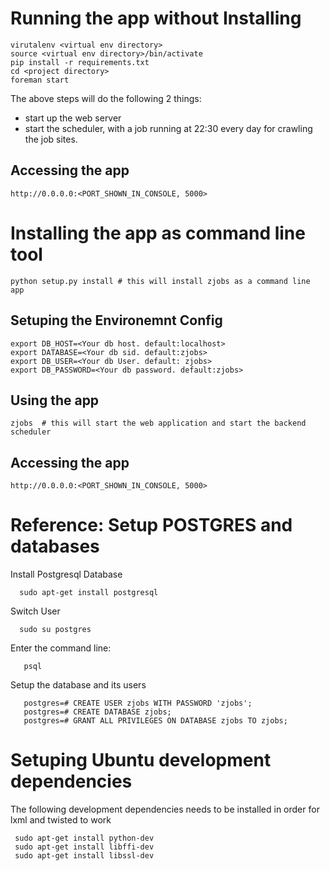 Running the app without Installing
==============================

    virutalenv <virtual env directory>
    source <virtual env directory>/bin/activate
    pip install -r requirements.txt
    cd <project directory>
    foreman start

 The above steps will do the following 2 things:
 - start up the web server
 - start the scheduler, with a job running at 22:30 every day for crawling the job sites.

Accessing the app
-----------------
    
    http://0.0.0.0:<PORT_SHOWN_IN_CONSOLE, 5000>

Installing the app as command line tool
=======================================
	
	python setup.py install # this will install zjobs as a command line app

  Setuping the Environemnt Config
  ---------------------------------

    export DB_HOST=<Your db host. default:localhost> 
    export DATABASE=<Your db sid. default:zjobs>
    export DB_USER=<Your db User. default: zjobs>
    export DB_PASSWORD=<Your db password. default:zjobs>

   Using the app
   -------------

	zjobs  # this will start the web application and start the backend scheduler

   Accessing the app
   -----------------
    
    http://0.0.0.0:<PORT_SHOWN_IN_CONSOLE, 5000>


Reference: Setup POSTGRES and databases
====================================

  Install Postgresql Database

      sudo apt-get install postgresql

  Switch User

      sudo su postgres

  Enter the command line:

       psql

  Setup the database and its users

       postgres=# CREATE USER zjobs WITH PASSWORD 'zjobs';
       postgres=# CREATE DATABASE zjobs;
       postgres=# GRANT ALL PRIVILEGES ON DATABASE zjobs TO zjobs;

Setuping Ubuntu development dependencies
==========================================

The following development dependencies needs to be installed in order for lxml and twisted to work

     sudo apt-get install python-dev
     sudo apt-get install libffi-dev
     sudo apt-get install libssl-dev

